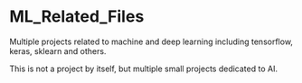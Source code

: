 # ML_Related_Files
Multiple projects related to machine and deep learning including tensorflow, keras, sklearn and others.

This is not a project by itself, but multiple small projects dedicated to AI.
